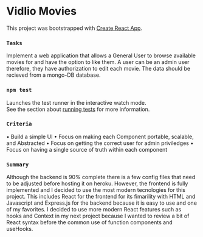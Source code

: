 # Vidlio Movies

This project was bootstrapped with [Create React App](https://github.com/facebook/create-react-app).


### `Tasks`
Implement a web application that allows a General User to browse available movies for and have the option to like them. A user can be an admin user therefore, they have authorization to edit each movie. The data should be recieved from a mongo-DB database.

### `npm test`

Launches the test runner in the interactive watch mode.\
See the section about [running tests](https://facebook.github.io/create-react-app/docs/running-tests) for more information.

### `Criteria`
  • Build a simple UI 
  • Focus on making each Component portable, scalable, and Abstracted
  • Focus on getting the correct user for admin priviledges
  • Focus on having a single source of truth within each component

### `Summary`
Although the backend is 90% complete there is a few config files that need to be adjusted before hosting it on heroku. However, the frontend is fully implemented and I decided to use the most modern tecnologies for this project. This includes React for the frontend for its fimarility with HTML and Javascript and Express.js for the backend because it is easy to use and one of my favorites. I decided to use more modern React features such as hooks and Context in my next project because I wanted to review a bit of React syntax before the common use of function components and useHooks. 
  
